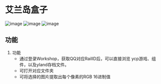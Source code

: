 # 艾兰岛盒子

![image](https://img.shields.io/badge/PyQt5-5.12.1-green.svg)
![image](https://img.shields.io/badge/python-3.7.2-blue.svg)
![image](https://img.shields.io/badge/pillow-6.0.0-yellow.svg)

## 功能

1. 功能
    * 通过登录Workshop，获取QQ对应RailID后，可以直接浏览 ycp游戏、组件，以及yland存档文件。
    * 可打开对应文件夹
    * 可将选择的图片提取出每个像素的RGB 16进制值
